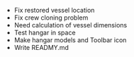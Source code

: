 * Fix restored vessel location
* Fix crew cloning problem
* Need calculation of vessel dimensions
* Test hangar in space
* Make hangar models and Toolbar icon
* Write READMY.md